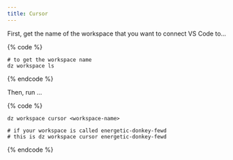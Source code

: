 ```yaml
---
title: Cursor
---
```

First, get the name of the workspace that you want to connect VS Code to...

{% code %}
```
# to get the workspace name
dz workspace ls
```
{% endcode %}

Then, run ...

{% code %}
```
dz workspace cursor <workspace-name>

# if your workspace is called energetic-donkey-fewd
# this is dz workspace cursor energetic-donkey-fewd
```
{% endcode %}
